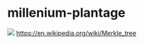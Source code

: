 # millenium-plantage
![](https://github.com/nondejus/basic-input-output-system/blob/main/ArtBoard%20Image%20(285).jpg)
https://en.wikipedia.org/wiki/Merkle_tree
